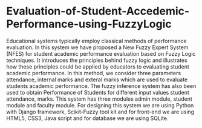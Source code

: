 # Evaluation-of-Student-Accedemic-Performance-using-FuzzyLogic
Educational systems typically employ classical methods of performance evaluation.
In this system we have proposed a New Fuzzy Expert System (NFES) for student academic performance evaluation based on Fuzzy Logic techniques. 
It introduces the principles behind fuzzy logic and illustrates how these principles could be applied by educators to evaluating student academic performance. 
In this method, we consider three parameters attendance, internal marks and exteral marks which are used to evaluate students academic performance.
The fuzzy inference system has also been used to obtain Performance of Students for different input values student attendance, marks. 
This system has three modules admin module, student module and faculty module.
For designing this system we are using Python with Django framework, Scikit-Fuzzy tool kit and for front-end we are using HTML5, CSS3, Java script 
and for database we are using SQLite.
